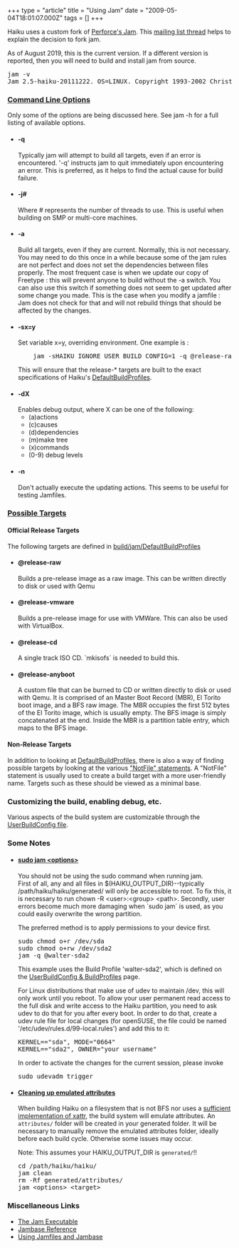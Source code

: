 +++
type = "article"
title = "Using Jam"
date = "2009-05-04T18:01:07.000Z"
tags = []
+++

<p>
Haiku uses a custom fork of <a href="http://www.perforce.com/jam/jam.html">Perforce's Jam</a>. This <a href="https://www.freelists.org/post/haiku/New-Build-System"> mailing list thread</a> helps to explain the decision to fork jam.
</p>
As of August 2019, this is the current version. If a different version is reported, then you will need to build and install jam from source. 
<pre class="terminal">
jam -v
Jam 2.5-haiku-20111222. OS=LINUX. Copyright 1993-2002 Christopher Seiwald.
</pre>

<a name="jam_options"></a>
<h3><a href="#jam_options">Command Line Options</a></h3>
Only some of the options are being discussed here. See <span class="cli">jam -h</span> for a full listing of available options.
<ul>
<li><h4>-q</h4>
Typically jam will attempt to build all targets, even if an error is encountered.  '-q' instructs jam to quit immediately upon encountering an error. This is preferred, as it helps to find the actual cause for build failure.
</li>
<li><h4>-j#</h4>
Where # represents the number of threads to use. This is useful when building on SMP or multi-core machines.
</li>
<li><h4>-a</h4>
Build all targets, even if they are current. Normally, this is not necessary.
You may need to do this once in a while because some of the jam rules are not perfect and does not set the dependencies between files properly. The most frequent case is when we update our copy of Freetype : this will prevent anyone to build without the -a switch.
You can also use this switch if something does not seem to get updated after some change you made. This is the case when you modify a jamfile : Jam does not check for that and will not rebuild things that should be affected by the changes.
</li>
<li><h4>-sx=y</h4>
Set variable x=y, overriding environment. One example is :
<pre class="terminal">
    jam -sHAIKU_IGNORE_USER_BUILD_CONFIG=1 -q @release-raw
</pre>
This will ensure that the release-* targets are built to the exact specifications of Haiku's <a href="https://cgit.haiku-os.org/haiku/tree/build/jam/DefaultBuildProfiles">DefaultBuildProfiles</a>.
</li>
<li><h4>-dX</h4>
Enables debug output, where X can be one of the following:
<ul>
<li>(a)actions</li>
<li>(c)causes</li>
<li>(d)dependencies</li>
<li>(m)make tree</li>
<li>(x)commands</li>
<li>(0-9) debug levels</li>
</ul>
</li>
<li><h4>-n</h4>
Don't actually execute the updating actions. This seems to be useful for testing Jamfiles.
</li>
</ul>

<a name="jam_targets"></a>
<h3><a href="#jam_targets">Possible Targets</a></h3>

<h4>Official Release Targets</h4>
<p>The following targets are defined in <a href="https://cgit.haiku-os.org/haiku/tree/build/jam/DefaultBuildProfiles">build/jam/DefaultBuildProfiles</a></p>
<ul>
<li><h4>@release-raw</h4>
Builds a pre-release image as a raw image. This can be written directly to disk or used with Qemu
</li>
<li><h4>@release-vmware</h4>
Builds a pre-release image for use with VMWare. This can also be used with VirtualBox.
</li>
<li><h4>@release-cd</h4>
A single track ISO CD. `mkisofs` is needed to build this. 
</li>
<li><h4>@release-anyboot</h4>
A custom file that can be burned to CD or written directly to disk or used with Qemu.
It is comprised of an Master Boot Record (MBR), El Torito boot image, and a BFS raw image.
The MBR occupies the first 512 bytes of the El Torito image, which is usually empty.
The BFS image is simply concatenated at the end. Inside the MBR is a partition table entry, which maps to the BFS image.
</li>
</ul>
<h4>Non-Release Targets</h4>
<p>In addition to looking at <a href="https://cgit.haiku-os.org/haiku/tree/build/jam/DefaultBuildProfiles">DefaultBuildProfiles</a>, there is also a way of finding possible targets by looking at the various <a href="http://grok.bikemonkey.org/source/search?q=NotFile&defs=&refs=&path=%2Fbuild%2Fjam&hist=&project=haiku">"NotFile" statements</a>. A "NotFile" statement is usually used to create a build target with a more user-friendly name. Targets such as these should be viewed as a minimal base.</p>

<h3>Customizing the build, enabling debug, etc.</h3>

<p>Various aspects of the build system are customizable through the <a href="/guides/building/userbuildconfig">UserBuildConfig file</a>.</p>

<h3>Some Notes</h3>
<ul>
<a name="sudo_jam"></a>
<li><h4><a href="#sudo_jam">sudo jam &lt;options&gt;</a></h4>
<p>
<div class="alert alert-warning">You should not be using the sudo command when running jam.</div> 
First of all, any and all files in $(HAIKU_OUTPUT_DIR)--typically /path/haiku/haiku/generated/ will only be accessible to root. To fix this, it is necessary to run <span class="cli">chown -R &lt;user&gt;:&lt;group&gt; &lt;path&gt;</span>. Secondly, user errors become much more damaging when `sudo jam` is used, as you could easily overwrite the wrong partition.</p>
<p>The preferred method is to apply permissions to your device first.</p>
<pre class="terminal">
sudo chmod o+r /dev/sda
sudo chmod o+rw /dev/sda2
jam -q @walter-sda2
</pre>
This example uses the Build Profile 'walter-sda2', which is defined on the <a href="/guides/building/userbuildconfig#sample">UserBuildConfig &amp; BuildProfiles</a> page.

For Linux distributions that make use of udev to maintain /dev, this will only work until you reboot. To allow your user permanent read access to the full disk and write access to the Haiku partition, you need to ask udev to do that for you after every boot. In order to do that, create a udev rule file for local changes (for openSUSE, the file could be named '/etc/udev/rules.d/99-local.rules') and add this to it:
<pre class="terminal">
KERNEL=="sda", MODE="0664"
KERNEL=="sda2", OWNER="your_username"
</pre>
In order to activate the changes for the current session, please invoke <pre class="terminal">sudo udevadm trigger</pre>
</p>
</li>
<a name="emulated_attributes"></a>
<li><h4><a href="#emulated_attributes">Cleaning up emulated attributes</a></h4>
When building Haiku on a filesystem that is not BFS nor uses a <a href="/guides/building/configure/use-xattr">sufficient implementation of xattr</a>, the build system will emulate attributes. An <code>attributes/</code> folder will be created in your generated folder. It will be necessary to manually remove the emulated attributes folder, ideally before each build cycle. Otherwise some issues may occur.

Note: This assumes your HAIKU_OUTPUT_DIR is <code>generated/</code>!!
<pre class="terminal">
cd /path/haiku/haiku/
jam clean
rm -Rf generated/attributes/
jam &lt;options&gt; &lt;target&gt;
</pre>
</li>
</ul>

<h3>Miscellaneous Links</h3>
<ul>
<li class="icon-document">
<a href="https://cgit.haiku-os.org/buildtools/plain/jam/Jam.html">The Jam Executable</a>
</li>
<li class="icon-document">
<a href="https://cgit.haiku-os.org/buildtools/plain/jam/Jambase.html">Jambase Reference</a>
</li>
<li class="icon-document">
<a href="https://cgit.haiku-os.org/buildtools/plain/jam/Jamfile.html">Using Jamfiles and Jambase</a>
</li>
</ul> 
